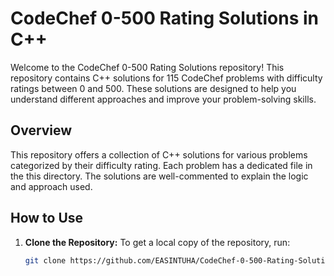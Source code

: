 # CodeChef 0-500 Rating Solutions in C++

Welcome to the CodeChef 0-500 Rating Solutions repository! This repository contains C++ solutions for 115 CodeChef problems with difficulty ratings between 0 and 500. These solutions are designed to help you understand different approaches and improve your problem-solving skills.

## Overview

This repository offers a collection of C++ solutions for various problems categorized by their difficulty rating. Each problem has a dedicated file in the this directory. The solutions are well-commented to explain the logic and approach used.


## How to Use

1. **Clone the Repository:**
   To get a local copy of the repository, run:
   ```bash
   git clone https://github.com/EASINTUHA/CodeChef-0-500-Rating-Solutions.git